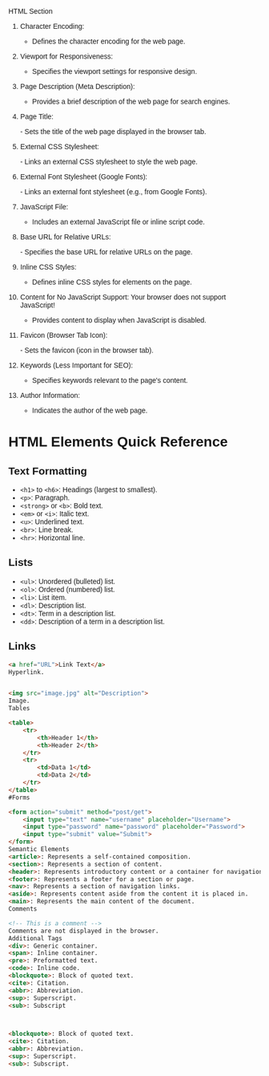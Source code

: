 HTML <head> Section

1. Character Encoding:
   <meta charset="UTF-8">
   - Defines the character encoding for the web page.

2. Viewport for Responsiveness:
   <meta name="viewport" content="width=device-width, initial-scale=1.0">
   - Specifies the viewport settings for responsive design.

3. Page Description (Meta Description):
   <meta name="description" content="A brief description of the web page">
   - Provides a brief description of the web page for search engines.

4. Page Title:
   <title>My Web Page Title</title>
   - Sets the title of the web page displayed in the browser tab.

5. External CSS Stylesheet:
   <link rel="stylesheet" href="styles.css">
   - Links an external CSS stylesheet to style the web page.

6. External Font Stylesheet (Google Fonts):
   <link rel="stylesheet" href="https://fonts.googleapis.com/css?family=Open+Sans">
   - Links an external font stylesheet (e.g., from Google Fonts).

7. JavaScript File:
   <script src="script.js"></script>
   - Includes an external JavaScript file or inline script code.

8. Base URL for Relative URLs:
   <base href="https://www.example.com/">
   - Specifies the base URL for relative URLs on the page.

9. Inline CSS Styles:
   <style>
     body {
       font-family: Arial, sans-serif;
     }
   </style>
   - Defines inline CSS styles for elements on the page.

10. Content for No JavaScript Support:
    <noscript>Your browser does not support JavaScript!</noscript>
    - Provides content to display when JavaScript is disabled.

11. Favicon (Browser Tab Icon):
    <link rel="icon" href="favicon.ico" type="image/x-icon">
    - Sets the favicon (icon in the browser tab).

12. Keywords (Less Important for SEO):
    <meta name="keywords" content="HTML, CSS, JavaScript, web development">
    - Specifies keywords relevant to the page's content.

13. Author Information:
    <meta name="author" content="John Doe">
    - Indicates the author of the web page.
# HTML Elements Quick Reference

## Text Formatting

- `<h1>` to `<h6>`: Headings (largest to smallest).
- `<p>`: Paragraph.
- `<strong>` or `<b>`: Bold text.
- `<em>` or `<i>`: Italic text.
- `<u>`: Underlined text.
- `<br>`: Line break.
- `<hr>`: Horizontal line.

## Lists

- `<ul>`: Unordered (bulleted) list.
- `<ol>`: Ordered (numbered) list.
- `<li>`: List item.
- `<dl>`: Description list.
- `<dt>`: Term in a description list.
- `<dd>`: Description of a term in a description list.

## Links

```html
<a href="URL">Link Text</a>
Hyperlink.


<img src="image.jpg" alt="Description">
Image.
Tables

<table>
    <tr>
        <th>Header 1</th>
        <th>Header 2</th>
    </tr>
    <tr>
        <td>Data 1</td>
        <td>Data 2</td>
    </tr>
</table>
#Forms

<form action="submit" method="post/get">
    <input type="text" name="username" placeholder="Username">
    <input type="password" name="password" placeholder="Password">
    <input type="submit" value="Submit">
</form>
Semantic Elements
<article>: Represents a self-contained composition.
<section>: Represents a section of content.
<header>: Represents introductory content or a container for navigational aids.
<footer>: Represents a footer for a section or page.
<nav>: Represents a section of navigation links.
<aside>: Represents content aside from the content it is placed in.
<main>: Represents the main content of the document.
Comments

<!-- This is a comment -->
Comments are not displayed in the browser.
Additional Tags
<div>: Generic container.
<span>: Inline container.
<pre>: Preformatted text.
<code>: Inline code.
<blockquote>: Block of quoted text.
<cite>: Citation.
<abbr>: Abbreviation.
<sup>: Superscript.
<sub>: Subscript



<blockquote>: Block of quoted text.
<cite>: Citation.
<abbr>: Abbreviation.
<sup>: Superscript.
<sub>: Subscript.

